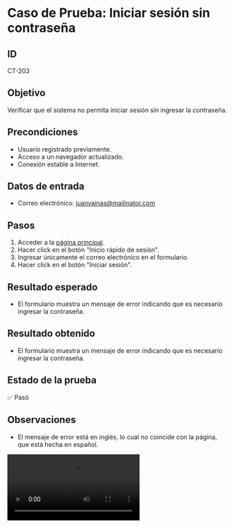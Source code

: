 # Caso de Prueba: Iniciar sesión sin contraseña

## ID

CT-203

## Objetivo

Verificar que el sistema no permita iniciar sesión sin ingresar la contraseña.

## Precondiciones

- Usuario registrado previamente.
- Acceso a un navegador actualizado.
- Conexión estable a Internet.

## Datos de entrada

- Correo electrónico: juanvainas@mailinator.com

## Pasos

1. Acceder a la [página principal](https://roescr.com/).
2. Hacer click en el botón "Inicio rápido de sesión".
3. Ingresar únicamente el correo electrónico en el formulario.
4. Hacer click en el botón "Iniciar sesión".

## Resultado esperado

- El formulario muestra un mensaje de error indicando que es necesario ingresar la contraseña.

## Resultado obtenido

- El formulario muestra un mensaje de error indicando que es necesario ingresar la contraseña.

## Estado de la prueba

✅ Pasó

## Observaciones

- El mensaje de error está en inglés, lo cual no coincide con la página, que está hecha en español.

<video src="Prueba3.mp4" controls>
    Tu navegador no soporta la reproducción de video.
</video>
